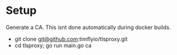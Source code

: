 
# Setup

Generate a CA. This isnt done automatically during docker builds.

* git clone git@github.com:timflyio/tlsproxy.git
* cd tlsproxy; go run main.go ca



